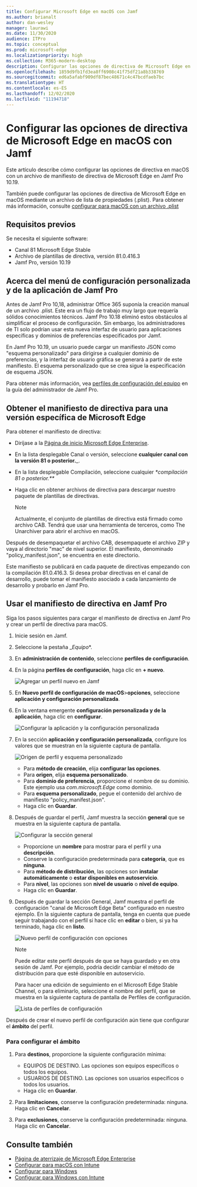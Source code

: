 ```yaml
---
title: Configurar Microsoft Edge en macOS con Jamf
ms.author: brianalt
author: dan-wesley
manager: laurawi
ms.date: 11/30/2020
audience: ITPro
ms.topic: conceptual
ms.prod: microsoft-edge
ms.localizationpriority: high
ms.collection: M365-modern-desktop
description: Configurar las opciones de directiva de Microsoft Edge en dispositivos Mac con Jamf
ms.openlocfilehash: 1859d9fb1fd3ea8ff6908c41f75df21a8b338769
ms.sourcegitcommit: ed6a5afabf909df87bec48671c4c47bcdfaeb7bc
ms.translationtype: HT
ms.contentlocale: es-ES
ms.lasthandoff: 12/02/2020
ms.locfileid: "11194718"
---
```

# Configurar las opciones de directiva de Microsoft Edge en macOS con Jamf

Este artículo describe cómo configurar las opciones de directiva en macOS con un archivo de manifiesto de directiva de Microsoft Edge en Jamf Pro 10.19.

También puede configurar las opciones de directiva de Microsoft Edge en macOS mediante un archivo de lista de propiedades (.plist). Para obtener más información, consulte [configurar para macOS con un archivo .plist](configure-microsoft-edge-on-mac.md)


##  <a name="prerequisites"></a>Requisitos previos

Se necesita el siguiente software:

- Canal 81 Microsoft Edge Stable
- Archivo de plantillas de directiva, versión 81.0.416.3
- Jamf Pro, versión 10.19

##  <a name="about-the-jamf-pro-application-&-custom-settings-menu"></a>Acerca del menú de configuración personalizada y de la aplicación de Jamf Pro

Antes de Jamf Pro 10,18, administrar Office 365 suponía la creación manual de un archivo .plist. Este era un flujo de trabajo muy largo que requería sólidos conocimientos técnicos. Jamf Pro 10.18 eliminó estos obstáculos al simplificar el proceso de configuración. Sin embargo, los administradores de TI solo podrían usar esta nueva interfaz de usuario para aplicaciones específicas y dominios de preferencias especificados por Jamf.

En Jamf Pro 10.19, un usuario puede cargar un manifiesto JSON como "esquema personalizado" para dirigirse a cualquier dominio de preferencias, y la interfaz de usuario gráfica se generará a partir de este manifiesto. El esquema personalizado que se crea sigue la especificación de esquema JSON.

Para obtener más información, vea [perfiles de configuración del equipo](https://jamf.it/computer-configuration-profiles) en la guía del administrador de Jamf Pro.

##  <a name="get-the-policy-manifest-for-a-specific-version-of-microsoft-edge"></a>Obtener el manifiesto de directiva para una versión específica de Microsoft Edge

Para obtener el manifiesto de directiva:

- Diríjase a la [Página de inicio Microsoft Edge Enterprise](https://aka.ms/EdgeEnterprise).
- En la lista desplegable Canal o versión, seleccione **cualquier canal con la versión 81 o posterior.**_.
- En la lista desplegable Compilación, seleccione cualquier _*compilación 81 o posterior.**_
- Haga clic en obtener archivos de directiva para descargar nuestro paquete de plantillas de directivas.

  > [!NOTE]
  > Actualmente, el conjunto de plantillas de directiva está firmado como archivo CAB. Tendrá que usar una herramienta de terceros, como The Unarchiver para abrir el archivo en macOS.

Después de desempaquetar el archivo CAB, desempaquete el archivo ZIP y vaya al directorio "mac" de nivel superior. El manifiesto, denominado "policy_manifest.json", se encuentra en este directorio.

Este manifiesto se publicará en cada paquete de directivas empezando con la compilación 81.0.416.3. Si desea probar directivas en el canal de desarrollo, puede tomar el manifiesto asociado a cada lanzamiento de desarrollo y probarlo en Jamf Pro.  

##  <a name="use-the-policy-manifest-in-jamf-pro"></a>Usar el manifiesto de directiva en Jamf Pro

Siga los pasos siguientes para cargar el manifiesto de directiva en Jamf Pro y crear un perfil de directiva para macOS.

1. Inicie sesión en Jamf.
2. Seleccione la pestaña _*Equipo**.
3. En **administración de contenido**, seleccione **perfiles de configuración**.
4. En la página **perfiles de configuración**, haga clic en **+ nuevo**.

   ![Agregar un perfil nuevo en Jamf](media/configure-microsoft-edge-on-mac-jamf/configure-macos-jamf-configuration-profiles.png)

5. En **Nuevo perfil de configuración de macOS**>**opciones**, seleccione **aplicación y configuración personalizada**.
6. En la ventana emergente **configuración personalizada y de la aplicación**, haga clic en **configurar**.

   ![Configurar la aplicación y la configuración personalizada](media/configure-microsoft-edge-on-mac-jamf/configure-macos-jamf-app-and-custom.png)

7. En la sección **aplicación y configuración personalizada**, configure los valores que se muestran en la siguiente captura de pantalla.

   ![Origen de perfil y esquema personalizado](media/configure-microsoft-edge-on-mac-jamf/configure-macos-jamf-app-and-custom-schema.png)

   - Para **método de creación**, elija **configurar las opciones**.
   - Para **origen**, elija **esquema personalizado**.
   - Para **dominio de preferencia**, proporcione el nombre de su dominio. Este ejemplo usa *com.microsoft.Edge* como dominio.
   - Para **esquema personalizado**, pegue el contenido del archivo de manifiesto "policy_manifest.json".
   - Haga clic en **Guardar**.

8. Después de guardar el perfil, Jamf muestra la sección **general** que se muestra en la siguiente captura de pantalla.

   ![Configurar la sección general](media/configure-microsoft-edge-on-mac-jamf/configure-macos-jamf-app-and-custom-general-setting.png)

   - Proporcione un **nombre** para mostrar para el perfil y una **descripción**.
   - Conserve la configuración predeterminada para **categoría**, que es **ninguna**.
   - Para **método de distribución**, las opciones son **instalar automáticamente** o **estar disponibles en autoservicio**.
   - Para **nivel**, las opciones son **nivel de usuario** o **nivel de equipo**.
   - Haga clic en **Guardar**.

9. Después de guardar la sección General, Jamf muestra el perfil de configuración "canal de Microsoft Edge Beta" configurado en nuestro ejemplo. En la siguiente captura de pantalla, tenga en cuenta que puede seguir trabajando con el perfil si hace clic en **editar** o bien, si ya ha terminado, haga clic en **listo**.

   ![Nuevo perfil de configuración con opciones](media/configure-microsoft-edge-on-mac-jamf/configure-macos-jamf-configuration-profiles-beta-channel.png)

   > [!NOTE]
   > Puede editar este perfil después de que se haya guardado y en otra sesión de Jamf. Por ejemplo, podría decidir cambiar el método de distribución para que esté disponible en autoservicio.

   Para hacer una edición de seguimiento en el Microsoft Edge Stable Channel, o para eliminarlo, seleccione el nombre del perfil, que se muestra en la siguiente captura de pantalla de Perfiles de configuración.

   ![Lista de perfiles de configuración](media/configure-microsoft-edge-on-mac-jamf/configure-macos-jamf-configuration-profiles-beta-channel-done.png)

Después de crear el nuevo perfil de configuración aún tiene que configurar el **ámbito** del perfil.

###  <a name="to-configure-the-scope"></a>Para configurar el ámbito

1. Para **destinos**, proporcione la siguiente configuración mínima:

   - EQUIPOS DE DESTINO. Las opciones son equipos específicos o todos los equipos.
   - USUARIOS DE DESTINO. Las opciones son usuarios específicos o todos los usuarios.
   - Haga clic en **Guardar**.
2. Para **limitaciones**, conserve la configuración predeterminada: ninguna. Haga clic en **Cancelar**.
3. Para **exclusiones**, conserve la configuración predeterminada: ninguna. Haga clic en **Cancelar**.

##  <a name="see-also"></a>Consulte también

- [Página de aterrizaje de Microsoft Edge Enterprise](https://aka.ms/EdgeEnterprise)
- [Configurar para macOS con Intune](configure-microsoft-edge-on-mac.md)
- [Configurar para Windows](configure-microsoft-edge.md)
- [Configurar para Windows con Intune](configure-edge-with-intune.md)
